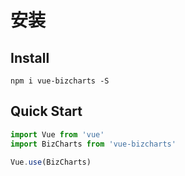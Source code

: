 # 安装

## Install
```
npm i vue-bizcharts -S
```

## Quick Start
``` javascript
import Vue from 'vue'
import BizCharts from 'vue-bizcharts'

Vue.use(BizCharts)
```

